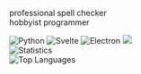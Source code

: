 professional spell checker\
hobbyist programmer

![Python](https://img.shields.io/badge/-Master-yellow?logo=python&logoColor=fff) ![Svelte](https://img.shields.io/badge/-Beginner-eb5234?logo=svelte&logoColor=fff) ![Electron](https://img.shields.io/badge/-Noob-blue?logo=electron&logoColor=fff)
![](https://visitor-badge.glitch.me/badge?page_id=aarushx,aarushx) \
![Statistics](https://github-readme-stats.vercel.app/api?username=AarushX&count_private=true&show_icons=true&theme=dark)\
![Top Languages](https://github-readme-stats.vercel.app/api/top-langs/?username=AarushX&show_icons=true&theme=dark)
